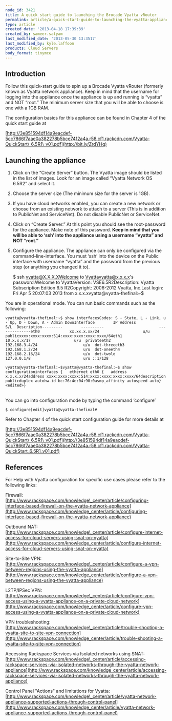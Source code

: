 ```yaml
---
node_id: 3421
title: A quick start guide to launching the Brocade Vyatta vRouter
permalink: article/a-quick-start-guide-to-launching-the-vyatta-appliance
type: article
created_date: '2013-04-18 17:39:39'
created_by: sameer.satyam
last_modified_date: '2013-05-30 13:3517'
last_modified_by: kyle.laffoon
products: Cloud Servers
body_format: tinymce
---
```


Introduction
------------

Follow this quick-start guide to spin up a Brocade Vyatta vRouter
(formerly known as Vyatta network appliance). Keep in mind that the
username for logging into the appliance once the appliance is up and
running is &ldquo;vyatta&rdquo; and NOT &ldquo;root.&rdquo; The minimum server size that you
will be able to choose is one with a 1GB RAM. 

The configuration basics for this appliance can be found in Chapter 4 of
the quick start guide at

[http://3e851594df14a9eacdef-5cc7866f7aae0a382278b5bce7412a4a.r58.cf1.rackcdn.com/Vyatta-QuickStart\_6.5R1\_v01.pdf](http://bit.ly/ZrdYHq)

 

Launching the appliance
-----------------------

1. Click on the &ldquo;Create Server&rdquo; button. The Vyatta image should be
listed in the list of images. Look for an image called &ldquo;Vyatta Network
OS 6.5R2&rdquo; and select it.

2. Choose the server size (The minimum size for the server is 1GB).

3. If you have cloud networks enabled, you can create a new network or
choose from an existing network to attach to a server (This is in
addition to PublicNet and ServiceNet).  Do not disable PublicNet or
ServiceNet.

4. Click on &ldquo;Create Server.&rdquo; At this point you should see the
root-password for the appliance. Make note of this password. **Keep in
mind that you will be able to &lsquo;ssh&rsquo; into the appliance using a username
&ldquo;vyatta&rdquo; and NOT &ldquo;root.&rdquo;**

5. Configure the appliance. The appliance can only be configured via
the command-line-interface. You must &lsquo;ssh&rsquo; into the device on the Public
interface with username &ldquo;vyatta&rdquo; and the password from the previous step
(or anything you changed it to).

    $ ssh vyatta@X.X.X.XWelcome to Vyattavyatta@x.x.x.x's password:Welcome to VyattaVersion:      VSE6.5R2Description:  Vyatta Subscription Edition 6.5 R2Copyright:    2006-2012 Vyatta, Inc.Last login: Fri Apr  5 20:07:03 2013 from x.x.x.xvyatta@vyatta-thefinal:~$

You are in operational mode. You can run basic commands such as the
following:

    vyatta@vyatta-thefinal:~$ show interfacesCodes: S - State, L - Link, u - Up, D - Down, A - Admin DownInterface        IP Address                        S/L  Description---------        ----------                        ---  -----------eth0             xx.xx.x.xx/24                   u/u  publicxxxx:xxxx:xxxx:514:xxxx:xxxx:xxxx:xxxx/64eth1             10.x.x.x/17                   u/u  privateeth2             192.168.3.4/24                    u/u  dot-threeeth3             192.168.1.2/24                    u/u  dot-oneeth4             192.168.2.16/24                   u/u  dot-twolo               127.0.0.1/8                       u/u ::1/128

    vyatta@vyatta-thefinal:~$vyatta@vyatta-thefinal:~$ show configurationinterfaces {   ethernet eth0 {   address x.x.x.x/24address xxxx:xxxx:xxxx:514:xxxx:xxxx:xxxx:xxxx/64description publicduplex autohw-id bc:76:4e:04:90:0asmp_affinity autospeed auto}<edited>}

\
You can go into configuration mode by typing the command &lsquo;configure&rsquo;

    $ configure[edit]vyatta@vyatta-thefinal#

Refer to Chapter 4 of the quick start configuration guide for more
details at[\
](http://bit.ly/ZrdYHq)

[http://3e851594df14a9eacdef-5cc7866f7aae0a382278b5bce7412a4a.r58.cf1.rackcdn.com/Vyatta-QuickStart\_6.5R1\_v01.pdf](http://3e851594df14a9eacdef-5cc7866f7aae0a382278b5bce7412a4a.r58.cf1.rackcdn.com/Vyatta-QuickStart_6.5R1_v01.pdf)

 

References
----------

For Help with Vyatta configuration for specific use cases please refer
to the following links: 

Firewall: [http://www.rackspace.com/knowledge\_center/article/configuring-interface-based-firewall-on-the-vyatta-network-appliance](http://www.rackspace.com/knowledge_center/article/configuring-interface-based-firewall-on-the-vyatta-network-appliance)

Outbound
NAT: [http://www.rackspace.com/knowledge\_center/article/configure-internet-access-for-cloud-servers-using-snat-on-vyatta](http://www.rackspace.com/knowledge_center/article/configure-internet-access-for-cloud-servers-using-snat-on-vyatta)

Site-to-Site
VPN: [http://www.rackspace.com/knowledge\_center/article/configure-a-vpn-between-regions-using-the-vyatta-appliance](http://www.rackspace.com/knowledge_center/article/configure-a-vpn-between-regions-using-the-vyatta-appliance)

L2TP/IPSec
VPN: [http://www.rackspace.com/knowledge\_center/article/configure-vpn-access-using-a-vyatta-appliance-on-a-private-cloud-network](http://www.rackspace.com/knowledge_center/article/configure-vpn-access-using-a-vyatta-appliance-on-a-private-cloud-network)

VPN
troubleshooting: [http://www.rackspace.com/knowledge\_center/article/trouble-shooting-a-vyatta-site-to-site-vpn-connection](http://www.rackspace.com/knowledge_center/article/trouble-shooting-a-vyatta-site-to-site-vpn-connection)

Accessing Rackspace Services via Isolated networks using
SNAT: [http://www.rackspace.com/knowledge\_center/article/accessing-rackspace-services-via-isolated-networks-through-the-vyatta-network-appliance](http://www.rackspace.com/knowledge_center/article/accessing-rackspace-services-via-isolated-networks-through-the-vyatta-network-appliance)

Control Panel "Actions" and limitations for
Vyatta: [http://www.rackspace.com/knowledge\_center/article/vyatta-network-appliance-supported-actions-through-control-panel](http://www.rackspace.com/knowledge_center/article/vyatta-network-appliance-supported-actions-through-control-panel)



